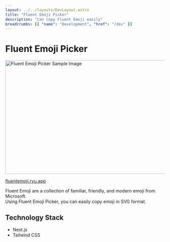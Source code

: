 ```yaml
---
layout: ../../layouts/DevLayout.astro
title: "Fluent Emoji Picker"
description: "Can copy Fluent Emoji easily"
breadcrumbs: [{ "name": "Development", "href": "/dev" }]
---
```


# Fluent Emoji Picker

<img src="/img/dev/fluent-emoji.webp" alt="Fluent Emoji Picker Sample Image" width="1000px" height="360px">

[fluentemoji.ryu.app](https://fluentemoji.ryu.app/)

Fluent Emoji are a collection of familiar, friendly, and modern emoji from Microsoft.  
Using Fluent Emoji Picker, you can easily copy emoji in SVG format.

## Technology Stack

- Next.js
- Tailwind CSS
